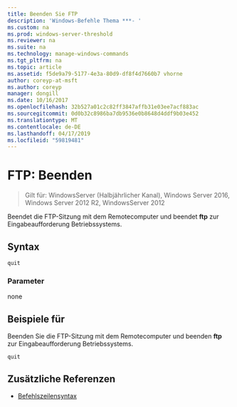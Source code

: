 ```yaml
---
title: Beenden Sie FTP
description: 'Windows-Befehle Thema ***- '
ms.custom: na
ms.prod: windows-server-threshold
ms.reviewer: na
ms.suite: na
ms.technology: manage-windows-commands
ms.tgt_pltfrm: na
ms.topic: article
ms.assetid: f5de9a79-5177-4e3a-80d9-df8f4d7660b7 vhorne
author: coreyp-at-msft
ms.author: coreyp
manager: dongill
ms.date: 10/16/2017
ms.openlocfilehash: 32b527a01c2c82ff3847affb31e03ee7acf883ac
ms.sourcegitcommit: 0d0b32c8986ba7db9536e0b8648d4ddf9b03e452
ms.translationtype: MT
ms.contentlocale: de-DE
ms.lasthandoff: 04/17/2019
ms.locfileid: "59819481"
---
```

# <a name="ftp-quit"></a>FTP: Beenden

>Gilt für: WindowsServer (Halbjährlicher Kanal), Windows Server 2016, Windows Server 2012 R2, WindowsServer 2012

Beendet die FTP-Sitzung mit dem Remotecomputer und beendet **ftp** zur Eingabeaufforderung Betriebssystems.   
## <a name="syntax"></a>Syntax  
```  
quit  
```  
### <a name="parameters"></a>Parameter  
none  
## <a name="BKMK_Examples"></a>Beispiele für  
Beenden Sie die FTP-Sitzung mit dem Remotecomputer und beenden **ftp** zur Eingabeaufforderung Betriebssystems.  
```  
quit  
```  
## <a name="additional-references"></a>Zusätzliche Referenzen  
-   [Befehlszeilensyntax](command-line-syntax-key.md)  
